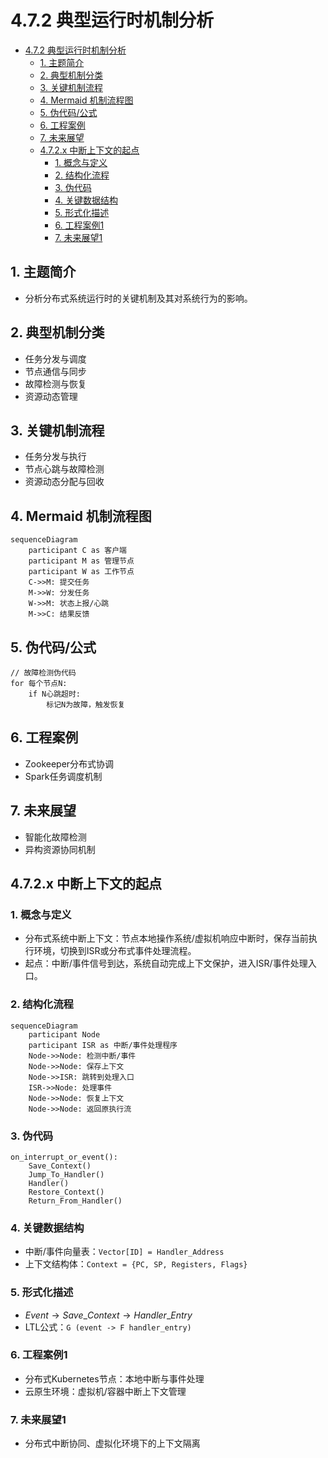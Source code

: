 # 4.7.2 典型运行时机制分析


<!-- TOC START -->

- [4.7.2 典型运行时机制分析](#472-典型运行时机制分析)
  - [1. 主题简介](#1-主题简介)
  - [2. 典型机制分类](#2-典型机制分类)
  - [3. 关键机制流程](#3-关键机制流程)
  - [4. Mermaid 机制流程图](#4-mermaid-机制流程图)
  - [5. 伪代码/公式](#5-伪代码公式)
  - [6. 工程案例](#6-工程案例)
  - [7. 未来展望](#7-未来展望)
  - [4.7.2.x 中断上下文的起点](#472x-中断上下文的起点)
    - [1. 概念与定义](#1-概念与定义)
    - [2. 结构化流程](#2-结构化流程)
    - [3. 伪代码](#3-伪代码)
    - [4. 关键数据结构](#4-关键数据结构)
    - [5. 形式化描述](#5-形式化描述)
    - [6. 工程案例1](#6-工程案例1)
    - [7. 未来展望1](#7-未来展望1)

<!-- TOC END -->

## 1. 主题简介

- 分析分布式系统运行时的关键机制及其对系统行为的影响。

## 2. 典型机制分类

- 任务分发与调度
- 节点通信与同步
- 故障检测与恢复
- 资源动态管理

## 3. 关键机制流程

- 任务分发与执行
- 节点心跳与故障检测
- 资源动态分配与回收

## 4. Mermaid 机制流程图

```mermaid
sequenceDiagram
    participant C as 客户端
    participant M as 管理节点
    participant W as 工作节点
    C->>M: 提交任务
    M->>W: 分发任务
    W->>M: 状态上报/心跳
    M->>C: 结果反馈
```

## 5. 伪代码/公式

```pseudo
// 故障检测伪代码
for 每个节点N:
    if N心跳超时:
        标记N为故障，触发恢复
```

## 6. 工程案例

- Zookeeper分布式协调
- Spark任务调度机制

## 7. 未来展望

- 智能化故障检测
- 异构资源协同机制

## 4.7.2.x 中断上下文的起点

### 1. 概念与定义

- 分布式系统中断上下文：节点本地操作系统/虚拟机响应中断时，保存当前执行环境，切换到ISR或分布式事件处理流程。
- 起点：中断/事件信号到达，系统自动完成上下文保护，进入ISR/事件处理入口。

### 2. 结构化流程

```mermaid
sequenceDiagram
    participant Node
    participant ISR as 中断/事件处理程序
    Node->>Node: 检测中断/事件
    Node->>Node: 保存上下文
    Node->>ISR: 跳转到处理入口
    ISR->>Node: 处理事件
    Node->>Node: 恢复上下文
    Node->>Node: 返回原执行流
```

### 3. 伪代码

```pseudo
on_interrupt_or_event():
    Save_Context()
    Jump_To_Handler()
    Handler()
    Restore_Context()
    Return_From_Handler()
```

### 4. 关键数据结构

- 中断/事件向量表：`Vector[ID] = Handler_Address`
- 上下文结构体：`Context = {PC, SP, Registers, Flags}`

### 5. 形式化描述

- $Event \rightarrow Save\_Context \rightarrow Handler\_Entry$
- LTL公式：`G (event -> F handler_entry)`

### 6. 工程案例1

- 分布式Kubernetes节点：本地中断与事件处理
- 云原生环境：虚拟机/容器中断上下文管理

### 7. 未来展望1

- 分布式中断协同、虚拟化环境下的上下文隔离
